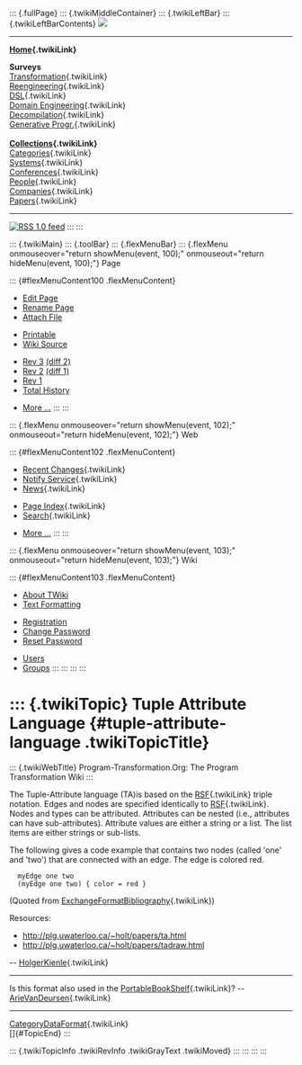 ::: {.fullPage}
::: {.twikiMiddleContainer}
::: {.twikiLeftBar}
::: {.twikiLeftBarContents}
![](../pub/transformation.gif)

------------------------------------------------------------------------

**[Home](WebHome){.twikiLink}**

**Surveys**\
[Transformation](ProgramTransformation){.twikiLink}\
[Reengineering](ReengineeringWiki){.twikiLink}\
[DSL](DomainSpecificLanguages){.twikiLink}\
[Domain Engineering](DomainEngineering){.twikiLink}\
[Decompilation](DeCompilation){.twikiLink}\
[Generative Progr.](GenerativeProgrammingWiki){.twikiLink}\
\
**[Collections](CategoryCollection){.twikiLink}**\
[Categories](CategoryCategory){.twikiLink}\
[Systems](TransformationSystems){.twikiLink}\
[Conferences](TransformationConferences){.twikiLink}\
[People](TransformationPeople){.twikiLink}\
[Companies](TransformationCompanies){.twikiLink}\
[Papers](CategoryPaper){.twikiLink}

------------------------------------------------------------------------

[![](../pub/rss.gif "RSS 1.0 feed")](WebRss@skin=rss)
:::
:::

::: {.twikiMain}
::: {.toolBar}
::: {.flexMenuBar}
::: {.flexMenu onmouseover="return showMenu(event, 100);" onmouseout="return hideMenu(event, 100);"}
Page

::: {#flexMenuContent100 .flexMenuContent}
-   [Edit
    Page](http://www.program-transformation.org/edit/Transform/TupleAttributeLanguage?t=1536826584)
-   [Rename
    Page](http://www.program-transformation.org/rename/Transform/TupleAttributeLanguage)
-   [Attach
    File](http://www.program-transformation.org/attach/Transform/TupleAttributeLanguage)

<!-- -->

-   [Printable](http://www.program-transformation.org/view/Transform/TupleAttributeLanguage?skin=print.pattern)
-   [Wiki
    Source](http://www.program-transformation.org/view/Transform/TupleAttributeLanguage?skin=text&raw=on&contenttype=text/plain)

<!-- -->

-   [Rev
    3](http://www.program-transformation.org/view/Transform/TupleAttributeLanguage?rev=1.3)
    [(diff 2)](http://www.program-transformation.org/rdiff/Transform/TupleAttributeLanguage?rev1=1.3&rev2=1.2)
-   [Rev
    2](http://www.program-transformation.org/view/Transform/TupleAttributeLanguage?rev=1.2)
    [(diff 1)](http://www.program-transformation.org/rdiff/Transform/TupleAttributeLanguage?rev1=1.2&rev2=1.1)
-   [Rev
    1](http://www.program-transformation.org/view/Transform/TupleAttributeLanguage?rev=1.1)
-   [Total
    History](http://www.program-transformation.org/rdiff/Transform/TupleAttributeLanguage)

<!-- -->

-   [More
    \...](http://www.program-transformation.org/oops/Transform/TupleAttributeLanguage?template=oopsmore&param1=1.3&param2=1.3)
:::
:::

::: {.flexMenu onmouseover="return showMenu(event, 102);" onmouseout="return hideMenu(event, 102);"}
Web

::: {#flexMenuContent102 .flexMenuContent}
-   [Recent Changes](WebChanges){.twikiLink}
-   [Notify Service](WebNotify){.twikiLink}
-   [News](WebNews){.twikiLink}

<!-- -->

-   [Page Index](WebIndex){.twikiLink}
-   [Search](WebSearch){.twikiLink}

<!-- -->

-   [More
    \...](http://www.program-transformation.org/oops/Transform/TupleAttributeLanguage?template=oopsmore&param1=1.3&param2=1.3)
:::
:::

::: {.flexMenu onmouseover="return showMenu(event, 103);" onmouseout="return hideMenu(event, 103);"}
Wiki

::: {#flexMenuContent103 .flexMenuContent}
-   [About
    TWiki](http://www.program-transformation.org/view/TWiki/WebHome)
-   [Text
    Formatting](http://www.program-transformation.org/view/TWiki/TextFormattingRules)

<!-- -->

-   [Registration](http://www.program-transformation.org/view/TWiki/TWikiRegistration)
-   [Change
    Password](http://www.program-transformation.org/view/TWiki/ChangePassword)
-   [Reset
    Password](http://www.program-transformation.org/view/TWiki/ResetPassword)

<!-- -->

-   [Users](http://www.program-transformation.org/view/Main/TWikiUsers)
-   [Groups](http://www.program-transformation.org/view/Main/TWikiGroups)
:::
:::
:::
:::

::: {.twikiTopic}
Tuple Attribute Language {#tuple-attribute-language .twikiTopicTitle}
========================

::: {.twikiWebTitle}
Program-Transformation.Org: The Program Transformation Wiki
:::

The Tuple-Attribute language (TA)is based on the [RSF](RSF){.twikiLink}
triple notation. Edges and nodes are specified identically to
[RSF](RSF){.twikiLink}. Nodes and types can be attributed. Attributes
can be nested (i.e., attributes can have sub-attributes). Attribute
values are either a string or a list. The list items are either strings
or sub-lists.

The following gives a code example that contains two nodes (called
\'one\' and \'two\') that are connected with an edge. The edge is
colored red.

      myEdge one two
      (myEdge one two) { color = red }

(Quoted from
[ExchangeFormatBibliography](ExchangeFormatBibliography){.twikiLink})

Resources:

-   <http://plg.uwaterloo.ca/~holt/papers/ta.html>
-   <http://plg.uwaterloo.ca/~holt/papers/tadraw.html>

\-- [HolgerKienle](HolgerKienle){.twikiLink}

------------------------------------------------------------------------

Is this format also used in the
[PortableBookShelf](PortableBookShelf){.twikiLink}? \--
[ArieVanDeursen](ArieVanDeursen){.twikiLink}

------------------------------------------------------------------------

[CategoryDataFormat](CategoryDataFormat){.twikiLink}\
[]{#TopicEnd}
:::

::: {.twikiTopicInfo .twikiRevInfo .twikiGrayText .twikiMoved}
:::
:::
:::
:::

